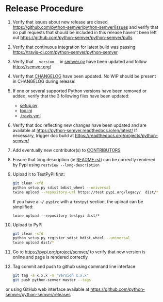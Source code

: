 # Release Procedure

1. Verify that issues about new release are closed https://github.com/python-semver/python-semver/issues and verify that no pull requests that should be included in this release haven't been left out https://github.com/python-semver/python-semver/pulls

1. Verify that continuous integration for latest build was passing https://travis-ci.com/python-semver/python-semver

1. Verify that `__version__` in [semver.py](https://github.com/python-semver/python-semver/blob/master/semver.py) have been updated and follow https://semver.org/

1. Verify that [CHANGELOG](https://github.com/python-semver/python-semver/blob/master/CHANGELOG.rst) have been updated. No WIP should be present in CHANGELOG during release!

1. If one or several supported Python versions have been removed or added, verify that the 3 following files have been updated:
   * [setup.py](https://github.com/python-semver/python-semver/blob/master/setup.py)
   * [tox.ini](https://github.com/python-semver/python-semver/blob/master/tox.ini)
   * [.travis.yml](https://github.com/python-semver/python-semver/blob/master/.travis.yml)

1. Verify that doc reflecting new changes have been updated and are available at https://python-semver.readthedocs.io/en/latest/ If necessary, trigger doc build at https://readthedocs.org/projects/python-semver/

1. Add eventually new contributor(s) to [CONTRIBUTORS](https://github.com/python-semver/python-semver/blob/master/CONTRIBUTORS)

1. Ensure that long description (ie [README.rst](https://github.com/python-semver/python-semver/blob/master/README.rst)) can be correctly rendered by Pypi using `restview --long-description`

1. Upload it to TestPyPI first:

    ```bash
    git clean -xfd
    python setup.py sdist bdist_wheel --universal
    twine upload --repository-url https://test.pypi.org/legacy/  dist/*
    ```

   If you have a `~/.pypirc` with a `testpyi` section, the upload can be
   simplified:

       twine upload --repository testpyi dist/*

1. Upload to PyPI

    ```bash
    git clean -xfd
    python setup.py register sdist bdist_wheel --universal
    twine upload dist/*
    ```

1. Go to https://pypi.org/project/semver/ to verify that new version is online and page is rendered correctly

1. Tag commit and push to github using command line interface

    ```bash
    git tag -a x.x.x -m 'Version x.x.x'
    git push python-semver master --tags
    ```

or using GitHub web interface available at https://github.com/python-semver/python-semver/releases

